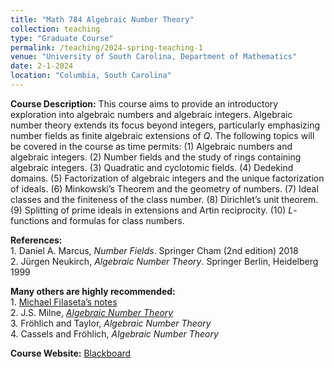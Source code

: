 ```yaml
---
title: "Math 784 Algebraic Number Theory"
collection: teaching
type: "Graduate Course"
permalink: /teaching/2024-spring-teaching-1
venue: "University of South Carolina, Department of Mathematics"
date: 2-1-2024
location: "Columbia, South Carolina"
---
```


**Course Description:** This course aims to provide an introductory exploration into algebraic numbers and algebraic integers. Algebraic number theory extends its focus beyond integers, particularly emphasizing number fields as finite algebraic extensions of *Q*. The following topics will be covered in the course as time permits: (1) Algebraic numbers and algebraic integers. (2) Number fields and the study of rings containing algebraic integers. (3) Quadratic and cyclotomic fields. (4) Dedekind domains. (5) Factorization of algebraic integers and the unique factorization of ideals. (6) Minkowski’s Theorem and the geometry of numbers. (7) Ideal classes and the finiteness of the class number. (8) Dirichlet’s unit theorem. (9) Splitting of prime ideals in extensions and Artin reciprocity. (10) *L*-functions and formulas for class numbers.


**References:**<br>
                     1. Daniel A. Marcus, *Number Fields*. Springer Cham (2nd edition) 2018 <br>
                     2. Jürgen Neukirch, *Algebraic Number Theory*. Springer Berlin, Heidelberg 1999

**Many others are highly recommended:**<br>
                                              1. [Michael Filaseta’s notes](http://www.math.sc.edu/~filaseta/gradcourses/TheMath784Notes.pdf) <br>
                                              2. J.S. Milne, [*Algebraic Number Theory*](https://www.jmilne.org/math/CourseNotes/ANT.pdf) <br>
                                              3. Fröhlich and Taylor, *Algebraic Number Theory* <br>
                                              4. Cassels and Fröhlich, *Algebraic Number Theory*

**Course Website:** [Blackboard](https://blackboard.sc.edu/ultra/courses/_1246159_1/outline)


<!--
Heading 1
======

Nonvanishing of Hecke *L*-functions <br><br>

**Link:** [https://www.math.tamu.edu/undergraduate/research/REU/](https://www.math.tamu.edu/undergraduate/research/REU/)

Heading 2
======

Heading 3
======






title: "Math 784 Algebraic Number Theory"
collection: teaching
type: "Graduate Course"
permalink: /teaching/2024-spring-teaching-1
venue: "University of South Carolina, Department of Mathematics"
date: 2-1-2024
location: "Columbia, South Carolina"
---

**Course Description:** This course aims to provide an introductory exploration into algebraic numbers and algebraic integers. Algebraic number theory extends its focus beyond integers, particularly emphasizing number fields as finite algebraic extensions of *Q*. The following topics will be covered in the course as time permits:  Algebraic Numbers, Algebraic Integers, Number Fields, Quadratic Fields, Cyclotomic Fields, Dedekind Domains, Maximal Orders, Factorization of Ideals, Minkowski’s Theorem, Geometry of Numbers, Ideal Classes, Dirichlet’s Unit Theorem, Artin Reciprocity, *L*-functions, Class Number Formulas,  Class Field Theory.


**References:**<br>
                     1. Daniel A. Marcus, *Number Fields*. Springer Cham (2nd edition) 2018 <br>
                     2. Jürgen Neukirch, *Algebraic Number Theory*. Springer Berlin, Heidelberg 1999

**Many others are highly recommended:**<br>
                                              1. [Michael Filaseta’s notes](http://www.math.sc.edu/~filaseta/gradcourses/TheMath784Notes.pdf) <br>
                                              2. J.S. Milne, [*Algebraic Number Theory*](https://www.jmilne.org/math/CourseNotes/ANT.pdf) <br>
                                              3. Fröhlich and Taylor, *Algebraic Number Theory* <br>
                                              4. Cassels and Fröhlich, *Algebraic Number Theory*

**Course Website:** [Blackboard](https://blackboard.sc.edu/ultra/courses/_1246159_1/outline)



Heading 1
======

Nonvanishing of Hecke *L*-functions <br><br>

**Link:** [https://www.math.tamu.edu/undergraduate/research/REU/](https://www.math.tamu.edu/undergraduate/research/REU/)

Heading 2
======

Heading 3
======
-->






